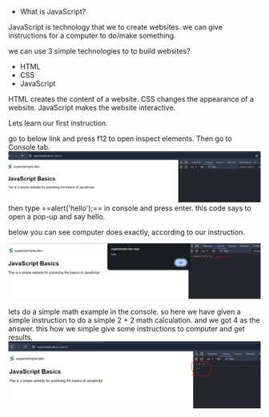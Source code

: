 
- What is JavaScript?

JavaScript is technology that we to create websites.
we can give instructions for a computer to do/make something.

we can use 3 simple technologies to to build websites?

- HTML
- CSS 
- JavaScript


HTML creates the content of a website.
CSS changes the appearance of a website.
JavaScript makes the website interactive.

Lets learn our first instruction.

go to below link and press f12 to open inspect elements. Then go to Console tab.
![](images/Pasted%20image%2020240705131849.png)
then type ==alert('hello');==  in console and press enter. this code says to open a pop-up and say hello.

below you can see computer does exactly, according to our instruction.

![](images/Pasted%20image%2020240705132232.png)

lets do a simple math example in the console.
so here we have given a simple instruction to do a simple 2 + 2 math calculation. and we got 4 as the answer. this how we simple give some instructions to computer and get results.
![](images/Pasted%20image%2020240705212821.png)